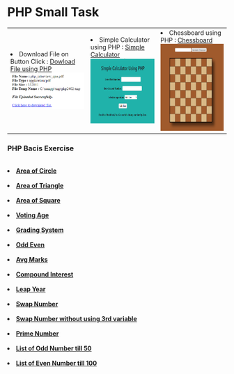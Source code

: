# PHP Small Task

<table>
  <td>
<li> Download File on Button Click : 
<a href="Download File on Button Click/download.php "> Dowload File using PHP</a><br></li>
<img src="Download File on Button Click/1.png" /> 
  </td>
  <td>
<li> Simple Calculator using PHP : 
<a href="Simple Calculator Using PHP/cal.php"> Simple Calculator</a><br></li>
<img src="Simple Calculator Using PHP/1.png" height="150" width="300" /> 
<br>
  </td>
  <td>
<li> Chessboard using PHP : 
<a href="Chessboard using PHP/chessboard.php"> Chessboard </a><br></li>
<img src="Chessboard using PHP/chessboard.png" height="200" width="300" /> 
<br>
  </td>
</table>


<h3> PHP Bacis Exercise </h3>
<br>
<b><li> <a href="PHP Basic Task/1_area_circle.php"> Area of Circle </a></li></b>
<br>
<b><li> <a href="PHP Basic Task/2_area_triangle.php"> Area of Triangle </a></li></b>
<br>
<b><li> <a href="PHP Basic Task/3_area_square.php"> Area of Square </a></li></b>
<br>
<b><li> <a href="PHP Basic Task/4_voting_age.php"> Voting Age </a></li></b>
<br>
<b><li> <a href="PHP Basic Task/5_grading_system.php"> Grading System </a></li></b>
<br>
<b><li> <a href="PHP Basic Task/6_odd_even.php"> Odd Even </a></li></b>
<br>
<b><li> <a href="PHP Basic Task/7_avg_mark.php"> Avg Marks </a></li></b>
<br>
<b><li> <a href="PHP Basic Task/8_compound_interest.php"> Compound Interest </a></li></b>
<br>
<b><li> <a href="PHP Basic Task/9_leap_year.php"> Leap Year  </a></li></b>
<br>
<b><li> <a href="PHP Basic Task/10_swap_nub.php"> Swap Number </a></li></b>
<br>
<b><li> <a href="PHP Basic Task/11_swap_nub_without.php"> Swap Number without using 3rd variable </a></li></b>
<br>
<b><li> <a href="PHP Basic Task/12_prime_nub.php"> Prime Number </a></li></b>
<br>
<b><li> <a href="PHP Basic Task/13_odd_nub_till_50.php"> List of Odd Number till 50 </a></li></b>
<br>
<b><li> <a href="PHP Basic Task/14_even_nub_till_100.php"> List of Even Number till 100 </a></li></b>
<br>



